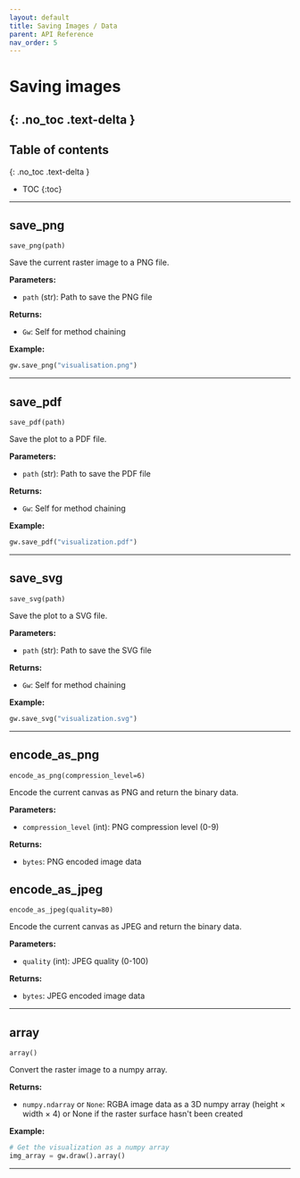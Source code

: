 ```yaml
---
layout: default
title: Saving Images / Data
parent: API Reference
nav_order: 5
---
```


# Saving images
{: .no_toc .text-delta }
---

## Table of contents
{: .no_toc .text-delta }

- TOC
{:toc}

---

## save_png
`save_png(path)`

Save the current raster image to a PNG file.

**Parameters:**
- `path` (str): Path to save the PNG file

**Returns:**
- `Gw`: Self for method chaining

**Example:**
```python
gw.save_png("visualisation.png")
```

---

## save_pdf
`save_pdf(path)`

Save the plot to a PDF file.

**Parameters:**
- `path` (str): Path to save the PDF file

**Returns:**
- `Gw`: Self for method chaining

**Example:**
```python
gw.save_pdf("visualization.pdf")
```

---

## save_svg
`save_svg(path)`

Save the plot to a SVG file.

**Parameters:**
- `path` (str): Path to save the SVG file

**Returns:**
- `Gw`: Self for method chaining

**Example:**
```python
gw.save_svg("visualization.svg")
```

---

## encode_as_png
`encode_as_png(compression_level=6)`

Encode the current canvas as PNG and return the binary data.

**Parameters:**
- `compression_level` (int): PNG compression level (0-9)

**Returns:**
- `bytes`: PNG encoded image data

## encode_as_jpeg
`encode_as_jpeg(quality=80)`

Encode the current canvas as JPEG and return the binary data.

**Parameters:**
- `quality` (int): JPEG quality (0-100)

**Returns:**
- `bytes`: JPEG encoded image data

---

## array
`array()`

Convert the raster image to a numpy array.

**Returns:**
- `numpy.ndarray` or `None`: RGBA image data as a 3D numpy array (height × width × 4) or None if the raster surface hasn't been created

**Example:**
```python
# Get the visualization as a numpy array
img_array = gw.draw().array()
```

---
